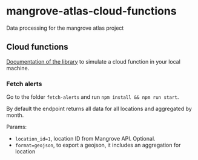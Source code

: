 # mangrove-atlas-cloud-functions
Data processing for the mangrove atlas project

## Cloud functions

[Documentation of the library](https://www.npmjs.com/package/@google-cloud/functions-framework) to simulate a cloud function in your local machine.

### Fetch alerts

Go to the folder `fetch-alerts` and run `npm install && npm run start`.

By default the endpoint returns all data for all locations and aggregated by month.

Params:

* `location_id=1`, location ID from Mangrove API. Optional.
* `format=geojson`, to export a geojson, it includes an aggregation for location
